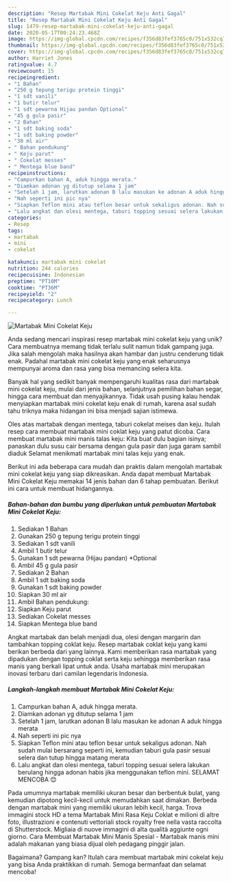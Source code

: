 ```yaml
---
description: "Resep Martabak Mini Cokelat Keju Anti Gagal"
title: "Resep Martabak Mini Cokelat Keju Anti Gagal"
slug: 1479-resep-martabak-mini-cokelat-keju-anti-gagal
date: 2020-05-17T00:24:23.468Z
image: https://img-global.cpcdn.com/recipes/f356d83fef3765c0/751x532cq70/martabak-mini-cokelat-keju-foto-resep-utama.jpg
thumbnail: https://img-global.cpcdn.com/recipes/f356d83fef3765c0/751x532cq70/martabak-mini-cokelat-keju-foto-resep-utama.jpg
cover: https://img-global.cpcdn.com/recipes/f356d83fef3765c0/751x532cq70/martabak-mini-cokelat-keju-foto-resep-utama.jpg
author: Harriet Jones
ratingvalue: 4.7
reviewcount: 15
recipeingredient:
- "1 Bahan"
- "250 g tepung terigu protein tinggi"
- "1 sdt vanili"
- "1 butir telur"
- "1 sdt pewarna Hijau pandan Optional"
- "45 g gula pasir"
- "2 Bahan"
- "1 sdt baking soda"
- "1 sdt baking powder"
- "30 ml air"
- " Bahan pendukung"
- " Keju parut"
- " Cokelat messes"
- " Mentega blue band"
recipeinstructions:
- "Campurkan bahan A, aduk hingga merata."
- "Diamkan adonan yg ditutup selama 1 jam"
- "Setelah 1 jam, larutkan adonan B lalu masukan ke adonan A aduk hingga merata"
- "Nah seperti ini pic nya"
- "Siapkan Teflon mini atau teflon besar untuk sekaligus adonan. Nah sudah mulai bersarang seperti ini, kemudian taburi gula pasir sesuai selera dan tutup hingga matang merata"
- "Lalu angkat dan olesi mentega, taburi topping sesuai selera lakukan berulang hingga adonan habis jika menggunakan teflon mini. SELAMAT MENCOBA 😊"
categories:
- Resep
tags:
- martabak
- mini
- cokelat

katakunci: martabak mini cokelat 
nutrition: 244 calories
recipecuisine: Indonesian
preptime: "PT10M"
cooktime: "PT36M"
recipeyield: "2"
recipecategory: Lunch

---
```



![Martabak Mini Cokelat Keju](https://img-global.cpcdn.com/recipes/f356d83fef3765c0/751x532cq70/martabak-mini-cokelat-keju-foto-resep-utama.jpg)

Anda sedang mencari inspirasi resep martabak mini cokelat keju yang unik? Cara membuatnya memang tidak terlalu sulit namun tidak gampang juga. Jika salah mengolah maka hasilnya akan hambar dan justru cenderung tidak enak. Padahal martabak mini cokelat keju yang enak seharusnya mempunyai aroma dan rasa yang bisa memancing selera kita.

Banyak hal yang sedikit banyak mempengaruhi kualitas rasa dari martabak mini cokelat keju, mulai dari jenis bahan, selanjutnya pemilihan bahan segar, hingga cara membuat dan menyajikannya. Tidak usah pusing kalau hendak menyiapkan martabak mini cokelat keju enak di rumah, karena asal sudah tahu triknya maka hidangan ini bisa menjadi sajian istimewa.

Oles atas martabak dengan mentega, taburi cokelat meises dan keju. Itulah resep cara membuat martabak mini coklat keju yang patut dicoba. Cara membuat martabak mini manis talas keju: Kita buat dulu bagian isinya; panaskan dulu susu cair bersama dengan gula pasir dan juga garam sambil diaduk Selamat menikmati martabak mini talas keju yang enak.


Berikut ini ada beberapa cara mudah dan praktis dalam mengolah martabak mini cokelat keju yang siap dikreasikan. Anda dapat membuat Martabak Mini Cokelat Keju memakai 14 jenis bahan dan 6 tahap pembuatan. Berikut ini cara untuk membuat hidangannya.

<!--inarticleads1-->

##### Bahan-bahan dan bumbu yang diperlukan untuk pembuatan Martabak Mini Cokelat Keju:

1. Sediakan 1 Bahan
1. Gunakan 250 g tepung terigu protein tinggi
1. Sediakan 1 sdt vanili
1. Ambil 1 butir telur
1. Gunakan 1 sdt pewarna (Hijau pandan) *Optional
1. Ambil 45 g gula pasir
1. Sediakan 2 Bahan
1. Ambil 1 sdt baking soda
1. Gunakan 1 sdt baking powder
1. Siapkan 30 ml air
1. Ambil  Bahan pendukung:
1. Siapkan  Keju parut
1. Sediakan  Cokelat messes
1. Siapkan  Mentega blue band


Angkat martabak dan belah menjadi dua, olesi dengan margarin dan tambahkan topping coklat keju. Resep martabak coklat keju yang kami berikan berbeda dari yang lainnya. Kami memberikan rasa martabak yang dipadukan dengan topping coklat serta keju sehingga memberikan rasa manis yang berkali lipat untuk anda. Usaha martabak mini merupakan inovasi terbaru dari camilan legendaris Indonesia. 

<!--inarticleads2-->

##### Langkah-langkah membuat Martabak Mini Cokelat Keju:

1. Campurkan bahan A, aduk hingga merata.
1. Diamkan adonan yg ditutup selama 1 jam
1. Setelah 1 jam, larutkan adonan B lalu masukan ke adonan A aduk hingga merata
1. Nah seperti ini pic nya
1. Siapkan Teflon mini atau teflon besar untuk sekaligus adonan. Nah sudah mulai bersarang seperti ini, kemudian taburi gula pasir sesuai selera dan tutup hingga matang merata
1. Lalu angkat dan olesi mentega, taburi topping sesuai selera lakukan berulang hingga adonan habis jika menggunakan teflon mini. SELAMAT MENCOBA 😊


Pada umumnya martabak memiliki ukuran besar dan berbentuk bulat, yang kemudian dipotong kecil-kecil untuk memudahkan saat dimakan. Berbeda dengan martabak mini yang memiliki ukuran lebih kecil, harga. Trova immagini stock HD a tema Martabak Mini Rasa Keju Coklat e milioni di altre foto, illustrazioni e contenuti vettoriali stock royalty free nella vasta raccolta di Shutterstock. Migliaia di nuove immagini di alta qualità aggiunte ogni giorno. Cara Membuat Martabak Mini Manis Spesial - Martabak manis mini adalah makanan yang biasa dijual oleh pedagang pinggir jalan. 

Bagaimana? Gampang kan? Itulah cara membuat martabak mini cokelat keju yang bisa Anda praktikkan di rumah. Semoga bermanfaat dan selamat mencoba!
